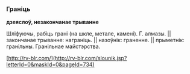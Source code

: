 ### Граніць
**дзеяслоў, незакончанае трыванне**

Шліфуючы, рабіць грані (на шкле, метале, камені). Г. алмазы. || закончанае трыванне: награніць. || назоўнік: граненне. || прыметнік: гранільны. Гранільнае майстэрства.

<a rel="author">[http://rv-blr.com/](http://rv-blr.com/slounik.jsp?letterId=0&maskId=0&pageId=734)</a>
